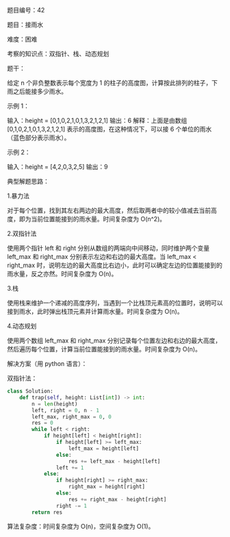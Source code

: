 题目编号：42

题目：接雨水

难度：困难

考察的知识点：双指针、栈、动态规划

题干：

给定 n 个非负整数表示每个宽度为 1 的柱子的高度图，计算按此排列的柱子，下雨之后能接多少雨水。

示例 1：

输入：height = [0,1,0,2,1,0,1,3,2,1,2,1]
输出：6
解释：上面是由数组 [0,1,0,2,1,0,1,3,2,1,2,1] 表示的高度图，在这种情况下，可以接 6 个单位的雨水（蓝色部分表示雨水）。

示例 2：

输入：height = [4,2,0,3,2,5]
输出：9

典型解题思路：

1.暴力法

对于每个位置，找到其左右两边的最大高度，然后取两者中的较小值减去当前高度，即为当前位置能接到的雨水量。时间复杂度为 O(n^2)。

2.双指针法

使用两个指针 left 和 right 分别从数组的两端向中间移动，同时维护两个变量 left_max 和 right_max 分别表示左边和右边的最大高度。当 left_max < right_max 时，说明左边的最大高度比右边小，此时可以确定左边的位置能接到的雨水量，反之亦然。时间复杂度为 O(n)。

3.栈

使用栈来维护一个递减的高度序列，当遇到一个比栈顶元素高的位置时，说明可以接到雨水，此时弹出栈顶元素并计算雨水量。时间复杂度为 O(n)。

4.动态规划

使用两个数组 left_max 和 right_max 分别记录每个位置左边和右边的最大高度，然后遍历每个位置，计算当前位置能接到的雨水量。时间复杂度为 O(n)。

解决方案（用 python 语言）：

双指针法：

```python
class Solution:
    def trap(self, height: List[int]) -> int:
        n = len(height)
        left, right = 0, n - 1
        left_max, right_max = 0, 0
        res = 0
        while left < right:
            if height[left] < height[right]:
                if height[left] >= left_max:
                    left_max = height[left]
                else:
                    res += left_max - height[left]
                left += 1
            else:
                if height[right] >= right_max:
                    right_max = height[right]
                else:
                    res += right_max - height[right]
                right -= 1
        return res
```

算法复杂度：时间复杂度为 O(n)，空间复杂度为 O(1)。